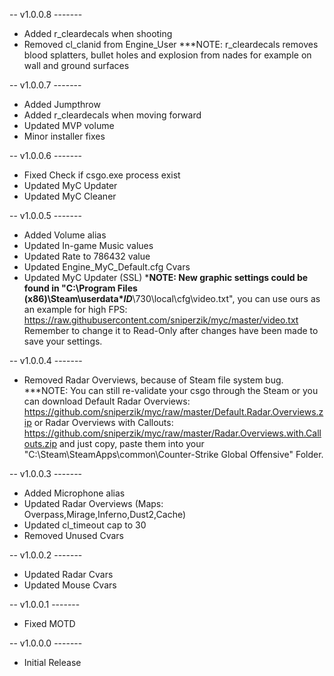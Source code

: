  -- v1.0.0.8 -------
 * Added r_cleardecals when shooting
 * Removed cl_clanid from Engine_User
   ***NOTE: r_cleardecals removes blood splatters,
   bullet holes and explosion from nades
   for example on wall and ground surfaces

 -- v1.0.0.7 ------- 
 * Added Jumpthrow
 * Added r_cleardecals when moving forward
 * Updated MVP volume
 * Minor installer fixes

-- v1.0.0.6 ------- 
 * Fixed Check if csgo.exe process exist
 * Updated MyC Updater
 * Updated MyC Cleaner
 
-- v1.0.0.5 ------- 
 * Added Volume alias
 * Updated In-game Music values
 * Updated Rate to 786432 value
 * Updated Engine_MyC_Default.cfg Cvars
 * Updated MyC Updater (SSL)
   ***NOTE: New graphic settings could be found in "C:\Program Files (x86)\Steam\userdata\**ID***\730\local\cfg\video.txt",
   you can use ours as an example for high FPS: https://raw.githubusercontent.com/sniperzik/myc/master/video.txt
   Remember to change it to Read-Only after changes have been made to save your settings.
 
-- v1.0.0.4 -------
 * Removed Radar Overviews,
   because of Steam file system bug.
   ***NOTE: You can still re-validate
   your csgo through the Steam or you can
   download Default Radar Overviews: https://github.com/sniperzik/myc/raw/master/Default.Radar.Overviews.zip
   or Radar Overviews with Callouts: https://github.com/sniperzik/myc/raw/master/Radar.Overviews.with.Callouts.zip
   and just copy, paste them into your "C:\Steam\SteamApps\common\Counter-Strike Global Offensive" Folder.
 
-- v1.0.0.3 -------
 * Added Microphone alias
 * Updated Radar Overviews
   (Maps: Overpass,Mirage,Inferno,Dust2,Cache)
 * Updated cl_timeout cap to 30
 * Removed Unused Cvars 
 
-- v1.0.0.2 -------
 * Updated Radar Cvars
 * Updated Mouse Cvars

-- v1.0.0.1 -------
 * Fixed MOTD
 
-- v1.0.0.0 -------
 * Initial Release
